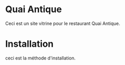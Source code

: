 # Quai Antique
Ceci est un site vitrine pour le restaurant Quai Antique.

# Installation
ceci est la méthode d'installation.